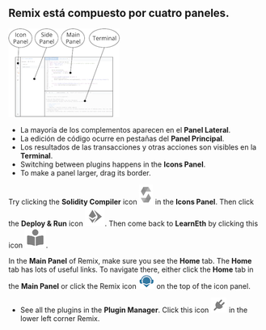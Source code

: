 ## Remix está compuesto por cuatro paneles.

![Remix layout](https://raw.githubusercontent.com/ethereum/remix-workshops/master/Basics/interface_introduction/images/a-layout1c.png "Diseño de Remix")

- La mayoría de los complementos aparecen en el **Panel Lateral**.
- La edición de código ocurre en pestañas del **Panel Principal**.
- Los resultados de las transacciones y otras acciones son visibles en la **Terminal**.
- Switching between plugins happens in the **Icons Panel**.
- To make a panel larger, drag its border.

Try clicking the **Solidity Compiler** icon ![](https://raw.githubusercontent.com/ethereum/remix-workshops/master/Basics/interface_introduction/images/solidity-icon.png) in the **Icons Panel**. Then click the **Deploy & Run** icon ![](https://raw.githubusercontent.com/ethereum/remix-workshops/master/Basics/interface_introduction/images/deploy-run.png).  Then come back to **LearnEth** by clicking this icon ![](https://raw.githubusercontent.com/ethereum/remix-workshops/master/Basics/interface_introduction/images/learneth.png).

In the **Main Panel** of Remix, make sure you see the **Home** tab.  The **Home** tab has lots of useful links. To navigate there, either click the **Home** tab in the **Main Panel** or click the Remix icon ![Remix icon](https://raw.githubusercontent.com/ethereum/remix-workshops/master/Basics/interface_introduction/images/remix-logo.png "Remix icon") on the top of the icon panel.

- See all the plugins in the **Plugin Manager**.  Click this icon ![plugin manager](https://raw.githubusercontent.com/ethereum/remix-workshops/master/Basics/interface_introduction/images/plugin1.png "Plugin Manager icon") in the lower left corner Remix.
